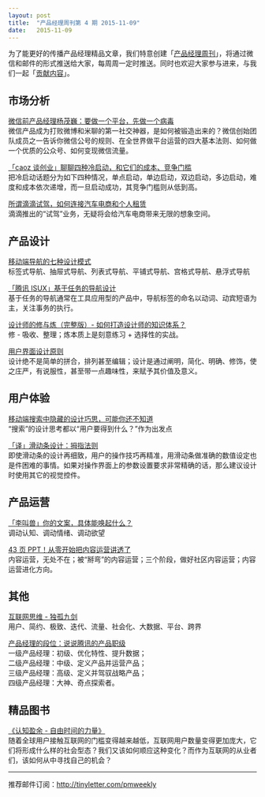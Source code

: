 ```yaml
---
layout: post
title:  "产品经理周刊第 4 期 2015-11-09"
date:   2015-11-09
---
```


为了能更好的传播产品经理精品文章，我们特意创建「[产品经理周刊](http://pmweekly.com/)」，将通过微信和邮件的形式推送给大家，每周周一定时推送。同时也欢迎大家参与进来，与我们一起「[贡献内容](https://github.com/vincent4j/pmweekly.com/issues/new)」。    

## 市场分析   

[微信前产品经理杨茂巍：要做一个平台，先做一个病毒](http://mp.weixin.qq.com/s?__biz=MjM5NjAyMzcyMA==&mid=401038459&idx=2&sn=514e9d4f8c3da5ee29bbcdff058124b2&scene=1&srcid=1109jrwfINcpdGlyW4wuqkRi&from=groupmessage&isappinstalled=0#wechat_redirect)   
微信产品成为打败微博和米聊的第一社交神器，是如何被锻造出来的？微信创始团队成员之一告诉你微信公号的规则、在全世界做平台运营的四大基本法则、如何做一个优质的公众号、如何变现微信流量。  

[「caoz 谈创业」聊聊四种冷启动，和它们的成本、竞争门槛](http://36kr.com/p/5039331.html)   
把冷启动话题分为如下四种情况，单点启动，单边启动，双边启动，多边启动，难度和成本依次递增，而一旦启动成功，其竞争门槛则从低到高。  

[所谓滴滴试驾，如何连接汽车电商和个人租赁](http://www.woshipm.com/it/222047.html)   
滴滴推出的“试驾”业务，无疑将会给汽车电商带来无限的想象空间。    
      
## 产品设计

[移动端导航的七种设计模式](http://www.ui.cn/detail/73429.html)   
标签式导航、抽屉式导航、列表式导航、平铺式导航、宫格式导航、悬浮式导航    

[「腾讯 ISUX」基于任务的导航设计](http://isux.tencent.com/task-based-navigation.html)  
基于任务的导航通常在工具应用型的产品中，导航标签的命名以动词、动宾短语为主，关注事务的执行。  

[设计师的修与炼（完整版）- 如何打造设计师的知识体系？](http://mp.weixin.qq.com/s?__biz=MzAxNDAxOTcxOQ==&mid=400523722&idx=1&sn=e87da6a641b98c89ca6ef5e7bba2b127&scene=1&srcid=1103drjibGACsEqWhon3gWsL&from=groupmessage&isappinstalled=0#wechat_redirect)    
修 - 吸收、整理；炼本质上是刻意练习 + 选择性的实战。    

[用户界面设计原则](http://mp.weixin.qq.com/s?__biz=MzAxMDcxNDg2Mg==&mid=400600366&idx=1&sn=e09a3c0f1964d8965742e879cae12eef&scene=1&srcid=1109tfhImNFeV0oUwCrenWd6&from=groupmessage&isappinstalled=0#wechat_redirect)   
设计绝不是简单的拼合，排列甚至编辑；设计是通过阐明，简化、明确、修饰，使之庄严，有说服性，甚至带一点趣味性，来赋予其价值及意义。 

## 用户体验

[移动端搜索中隐藏的设计巧思，可能你还不知道](http://mp.weixin.qq.com/s?__biz=MjM5NTQ5MjIyMA==&mid=400839587&idx=1&sn=874ba8c8b145a8324dff412ca3c0003e&scene=1&srcid=1109uDDkhcB7JbH5SYwViBE3&from=groupmessage&isappinstalled=0#wechat_redirect)   
“搜索”的设计思考都以“用户要得到什么？”作为出发点     

[「译」滑动条设计：拇指法则](http://mp.weixin.qq.com/s?__biz=MjM5NjA3ODI3Ng==&mid=400253644&idx=1&sn=07a196e4fe5291de528f67a104f0489f&scene=1&srcid=1109QkpdwhFvOGD06Mug3gFX&from=groupmessage&isappinstalled=0#wechat_redirect)    
即使滑动条的设计再细致，用户的操作技巧再精准，用滑动条做准确的数值设定也是件困难的事情。如果对操作界面上的参数设置要求非常精确的话，那么建议设计时使用其它的视觉控件。   

## 产品运营

[「李叫兽」你的文案，具体能唤起什么？](http://mp.weixin.qq.com/s?__biz=MzA5NTMxOTczOA==&mid=400345774&idx=1&sn=2edb97df6f8b1581cdabbb3716f5e5a4&scene=0#wechat_redirect)  
调动认知、调动情绪、调动欲望   

[43 页 PPT！从零开始把内容运营讲透了](http://mp.weixin.qq.com/s?__biz=MjM5NTQ5MjIyMA==&mid=400809148&idx=1&sn=82db2b7cc98522fcb870426494d7cc29&scene=1&srcid=1109wFeW1nFlueI7YVEtTLSM&from=groupmessage&isappinstalled=0#wechat_redirect)   
内容运营，无处不在；被“掰弯”的内容运营；三个阶段，做好社区内容运营；内容运营进化方向。    

## 其他

[互联网思维 - 独孤九剑](http://mp.weixin.qq.com/s?__biz=MzI1NjA1MzQ1NA==&mid=400042828&idx=1&sn=81c55329ea38bd1286d0facfc66d0237&scene=1&srcid=10312zEUaHHvxFna7ImPfTx7&from=groupmessage&isappinstalled=0#wechat_redirect)    
用户、简约、极致、迭代、流量、社会化、大数据、平台、跨界     

[产品经理的段位：说说腾讯的产品职级](http://mp.weixin.qq.com/s?__biz=MzA4NzA5MzA0OQ==&mid=235960047&idx=2&sn=3efc9f4d7f2fd7eb9c042fe6f68f242f&scene=1&srcid=1105MJ4m8F7cQuxll3tOQSxR&from=groupmessage&isappinstalled=0#wechat_redirect)   
一级产品经理：初级、优化特性、提升数据；   
二级产品经理：中级、定义产品并运营产品；   
三级产品经理：高级、定义并驾驭战略产品；  
四级产品经理：大神、奇点探索者。       
   
## 精品图书  

[《认知盈余 - 自由时间的力量》](http://book.douban.com/subject/7007666/)   
随着全球用户接触互联网的门槛变得越来越低，互联网用户数量变得更加庞大，它们将形成什么样的社会型态？我们又该如何顺应这种变化？而作为互联网的从业者们，该如何从中寻找自己的机会？  

---
推荐邮件订阅：<http://tinyletter.com/pmweekly>  
      
  
 
